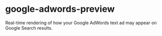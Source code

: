 # google-adwords-preview
Real-time rendering of how your Google AdWords text ad may appear on Google Search results.
